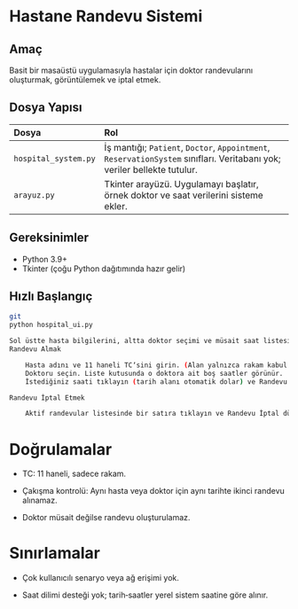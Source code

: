 # Hastane Randevu Sistemi

## Amaç
Basit bir masaüstü uygulamasıyla hastalar için doktor randevularını oluşturmak, görüntülemek ve iptal etmek.

## Dosya Yapısı

| Dosya | Rol |
|:---|:---|
| `hospital_system.py` | İş mantığı; `Patient`, `Doctor`, `Appointment`, `ReservationSystem` sınıfları. Veritabanı yok; veriler bellekte tutulur. |
| `arayuz.py` | Tkinter arayüzü. Uygulamayı başlatır, örnek doktor ve saat verilerini sisteme ekler. |

## Gereksinimler

- Python 3.9+
- Tkinter (çoğu Python dağıtımında hazır gelir)

## Hızlı Başlangıç

```bash
git
python hospital_ui.py

Sol üstte hasta bilgilerini, altta doktor seçimi ve müsait saat listesini göreceksiniz.
Randevu Almak

    Hasta adını ve 11 haneli TCʼsini girin. (Alan yalnızca rakam kabul eder.)
    Doktoru seçin. Liste kutusunda o doktora ait boş saatler görünür.
    İstediğiniz saati tıklayın (tarih alanı otomatik dolar) ve Randevu Al düğmesine basın.

Randevu İptal Etmek

    Aktif randevular listesinde bir satıra tıklayın ve Randevu İptal düğmesine basın.

```

# Doğrulamalar

- TC: 11 haneli, sadece rakam.

- Çakışma kontrolü: Aynı hasta veya doktor için aynı tarihte ikinci randevu alınamaz.

- Doktor müsait değilse randevu oluşturulamaz.

# Sınırlamalar

- Çok kullanıcılı senaryo veya ağ erişimi yok.  

- Saat dilimi desteği yok; tarih‐saatler yerel sistem saatine göre alınır.
